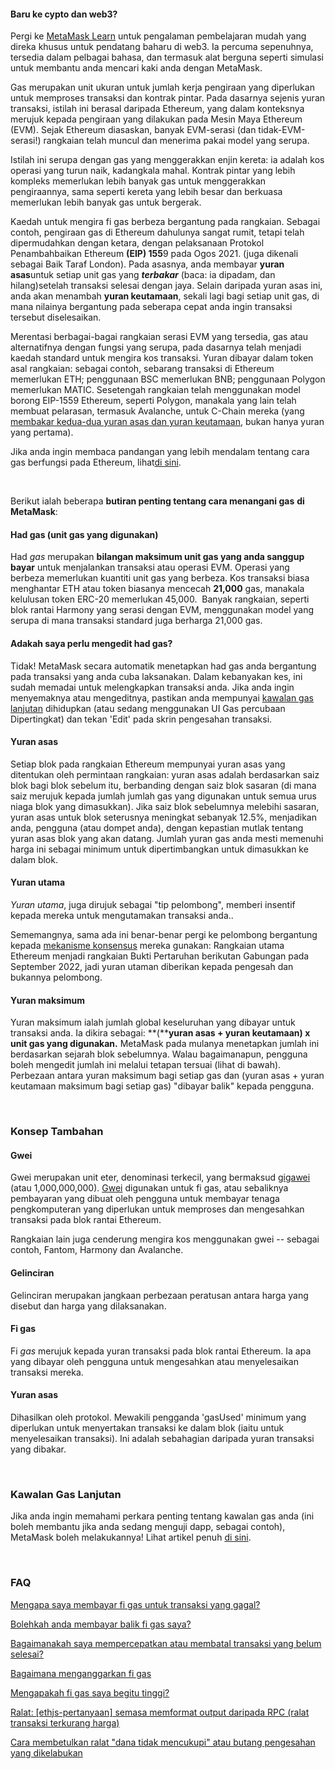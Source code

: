 
#### Baru ke cypto dan web3?


Pergi ke [MetaMask Learn](https://learn.metamask.io/) untuk pengalaman pembelajaran mudah yang direka khusus untuk pendatang baharu di web3. Ia percuma sepenuhnya, tersedia dalam pelbagai bahasa, dan termasuk alat berguna seperti simulasi untuk membantu anda mencari kaki anda dengan MetaMask.



Gas merupakan unit ukuran untuk jumlah kerja pengiraan yang diperlukan untuk memproses transaksi dan kontrak pintar. Pada dasarnya sejenis yuran transaksi, istilah ini berasal daripada Ethereum, yang dalam konteksnya merujuk kepada pengiraan yang dilakukan pada Mesin Maya Ethereum (EVM). Sejak Ethereum diasaskan, banyak EVM-serasi (dan tidak-EVM-serasi!) rangkaian telah muncul dan menerima pakai model yang serupa. 


Istilah ini serupa dengan gas yang menggerakkan enjin kereta: ia adalah kos operasi yang turun naik, kadangkala mahal. Kontrak pintar yang lebih kompleks memerlukan lebih banyak gas untuk menggerakkan pengiraannya, sama seperti kereta yang lebih besar dan berkuasa memerlukan lebih banyak gas untuk bergerak.


Kaedah untuk mengira fi gas berbeza bergantung pada rangkaian. Sebagai contoh, pengiraan gas di Ethereum dahulunya sangat rumit, tetapi telah dipermudahkan dengan ketara, dengan pelaksanaan Protokol Penambahbaikan Ethereum **(EIP) 155**9 pada Ogos 2021. (juga dikenali sebagai Baik Taraf London). Pada asasnya, anda membayar **yuran asas**untuk setiap unit gas yang ***terbakar*** (baca: ia dipadam, dan hilang)setelah transaksi selesai dengan jaya. Selain daripada yuran asas ini, anda akan menambah **yuran keutamaan**, sekali lagi bagi setiap unit gas, di mana nilainya bergantung pada seberapa cepat anda ingin transaksi tersebut diselesaikan. 


Merentasi berbagai-bagai rangkaian serasi EVM yang tersedia, gas atau alternatifnya dengan fungsi yang serupa, pada dasarnya telah menjadi kaedah standard untuk mengira kos transaksi. Yuran dibayar dalam token asal rangkaian: sebagai contoh, sebarang transaksi di Ethereum memerlukan ETH; penggunaan BSC memerlukan BNB; penggunaan Polygon memerlukan MATIC. Sesetengah rangkaian telah menggunakan model borong EIP-1559 Ethereum, seperti Polygon, manakala yang lain telah membuat pelarasan, termasuk Avalanche, untuk C-Chain mereka (yang [membakar kedua-dua yuran asas dan yuran keutamaan](https://docs.avax.network/learn/platform-overview/transaction-fees/#c-chain-fees), bukan hanya yuran yang pertama). 


Jika anda ingin membaca pandangan yang lebih mendalam tentang cara gas berfungsi pada Ethereum, lihat[di sini](https://ethereum.org/en/developers/docs/gas/). 


 


Berikut ialah beberapa **butiran penting tentang cara menangani gas** **di MetaMask**:


#### **Had gas (unit gas yang digunakan)**


Had *gas* merupakan **bilangan maksimum unit gas yang anda sanggup bayar** untuk menjalankan transaksi atau operasi EVM. Operasi yang berbeza memerlukan kuantiti unit gas yang berbeza. Kos transaksi biasa menghantar ETH atau token biasanya mencecah **21,000** gas, manakala kelulusan token ERC-20 memerlukan 45,000.  Banyak rangkaian, seperti blok rantai Harmony yang serasi dengan EVM, menggunakan model yang serupa di mana transaksi standard juga berharga 21,000 gas. 



#### Adakah saya perlu mengedit had gas?


Tidak! MetaMask secara automatik menetapkan had gas anda bergantung pada transaksi yang anda cuba laksanakan. Dalam kebanyakan kes, ini sudah memadai untuk melengkapkan transaksi anda. Jika anda ingin menyemaknya atau mengeditnya, pastikan anda mempunyai [kawalan gas lanjutan](https://metamask.zendesk.com/hc/en-us/articles/360022895972) dihidupkan (atau sedang menggunakan UI Gas percubaan Dipertingkat) dan tekan 'Edit' pada skrin pengesahan transaksi.



#### **Yuran asas**


Setiap blok pada rangkaian Ethereum mempunyai yuran asas yang ditentukan oleh permintaan rangkaian: yuran asas adalah berdasarkan saiz blok bagi blok sebelum itu, berbanding dengan saiz blok sasaran (di mana saiz merujuk kepada jumlah jumlah gas yang digunakan untuk semua urus niaga blok yang dimasukkan). Jika saiz blok sebelumnya melebihi sasaran, yuran asas untuk blok seterusnya meningkat sebanyak 12.5%, menjadikan anda, pengguna (atau dompet anda), dengan kepastian mutlak tentang yuran asas blok yang akan datang. Jumlah yuran gas anda mesti memenuhi harga ini sebagai minimum untuk dipertimbangkan untuk dimasukkan ke dalam blok. 


#### **Yuran utama**


*Yuran utama*, juga dirujuk sebagai "tip pelombong", memberi insentif kepada mereka untuk mengutamakan transaksi anda.. 


Sememangnya, sama ada ini benar-benar pergi ke pelombong bergantung kepada [mekanisme konsensus](https://metamask.zendesk.com/hc/en-us/articles/360015489611-Learn-the-basics-of-blockchains-and-Ethereum-miners-and-validators-gas-cryptocurrencies-and-NFTs-block-explorer-networks-etc-) mereka gunakan: Rangkaian utama Ethereum menjadi rangkaian Bukti Pertaruhan berikutan Gabungan pada September 2022, jadi yuran utaman diberikan kepada pengesah dan bukannya pelombong. 


#### **Yuran maksimum**


Yuran maksimum ialah jumlah global keseluruhan yang dibayar untuk transaksi anda. Ia dikira sebagai: **(****yuran asas + yuran keutamaan) x unit gas yang digunakan.** MetaMask pada mulanya menetapkan jumlah ini berdasarkan sejarah blok sebelumnya. Walau bagaimanapun, pengguna boleh mengedit jumlah ini melalui tetapan tersuai (lihat di bawah). Perbezaan antara yuran maksimum bagi setiap gas dan (yuran asas + yuran keutamaan maksimum bagi setiap gas) "dibayar balik" kepada pengguna.


 


### **Konsep Tambahan**


#### **Gwei**


Gwei merupakan unit eter, denominasi terkecil, yang bermaksud [gigawei](https://ethgasstation.info/blog/gwei/) (atau 1,000,000,000). [Gwei](https://www.investopedia.com/terms/g/gwei-ethereum.asp) digunakan untuk fi gas, atau sebaliknya pembayaran yang dibuat oleh pengguna untuk membayar tenaga pengkomputeran yang diperlukan untuk memproses dan mengesahkan transaksi pada blok rantai Ethereum. 


Rangkaian lain juga cenderung mengira kos menggunakan gwei -- sebagai contoh, Fantom, Harmony dan Avalanche.


#### **Gelinciran**


Gelinciran merupakan jangkaan perbezaan peratusan antara harga yang disebut dan harga yang dilaksanakan.


#### **Fi gas**


Fi *gas* merujuk kepada yuran transaksi pada blok rantai Ethereum. Ia apa yang dibayar oleh pengguna untuk mengesahkan atau menyelesaikan transaksi mereka. 


#### **Yuran asas**


Dihasilkan oleh protokol. Mewakili pengganda 'gasUsed' minimum yang diperlukan untuk menyertakan transaksi ke dalam blok (iaitu untuk menyelesaikan transaksi). Ini adalah sebahagian daripada yuran transaksi yang dibakar.


 


### **Kawalan Gas Lanjutan**


Jika anda ingin memahami perkara penting tentang kawalan gas anda (ini boleh membantu jika anda sedang menguji dapp, sebagai contoh), MetaMask boleh melakukannya! Lihat artikel penuh [di sini](https://metamask.zendesk.com/hc/en-us/articles/360022895972).


 


### **FAQ**


[Mengapa saya membayar fi gas untuk transaksi yang gagal?](https://metamask.zendesk.com/hc/en-us/articles/360045439051)


[Bolehkah anda membayar balik fi gas saya?](https://metamask.zendesk.com/hc/en-us/articles/360058370012)


[Bagaimanakah saya mempercepatkan atau membatal transaksi yang belum selesai?](https://metamask.zendesk.com/hc/en-us/articles/360015489251)


[Bagaimana menganggarkan fi gas](https://metamask.zendesk.com/hc/en-us/articles/360059562111)


[Mengapakah fi gas saya begitu tinggi?](https://metamask.zendesk.com/hc/en-us/articles/360058751211-Why-my-gas-fees-are-so-high-)


[Ralat: [ethjs-pertanyaan] semasa memformat output daripada RPC (ralat transaksi terkurang harga)](https://metamask.zendesk.com/hc/en-us/articles/4402538041869)


[Cara membetulkan ralat "dana tidak mencukupi" atau butang pengesahan yang dikelabukan](https://metamask.zendesk.com/hc/en-us/articles/360044703372)


 


 

